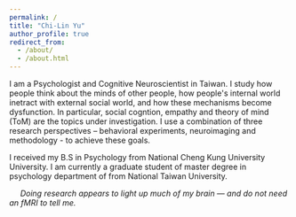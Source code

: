 ```yaml
---
permalink: /
title: "Chi-Lin Yu"
author_profile: true
redirect_from: 
  - /about/
  - /about.html
---
```


I am a Psychologist and Cognitive Neuroscientist in Taiwan. I study how people  think about the minds of other people, how people's internal world inetract with external social world, and how these mechanisms become dysfunction. In particular, social cogntion, empathy and theory of mind (ToM) are the topics under investigation. I use a combination of three research perspectives – behavioral experiments, neuroimaging and methodology - to achieve these goals. 

I received my B.S in Psychology from National Cheng Kung University University. I am currently a graduate student of master degree in psychology department of from National Taiwan University.

&nbsp;&nbsp;&nbsp;&nbsp;&nbsp;*Doing research appears to light up much of my brain — and do not need an fMRI to tell me.*